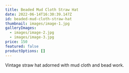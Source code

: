 ```yaml
---
title: Beaded Mud Cloth Straw Hat
date: 2022-06-14T16:30:39.147Z
id: beaded-mud-cloth-straw-hat
thumbnail: images/image-1.jpg
galleryImages:
  - images/image-2.jpg
  - images/image-3.jpg
price: 150
featured: false
productOptions: []
---
```

Vintage straw hat adorned with mud cloth and bead work.